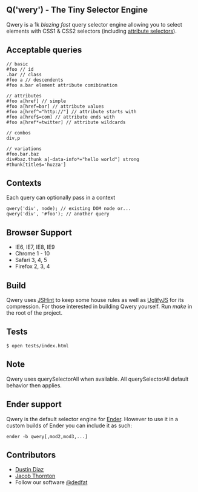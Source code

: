 Q('wery') - The Tiny Selector Engine
-----
Qwery is a 1k *blazing fast* query selector engine allowing you to select elements with CSS1 & CSS2 selectors (including [attribute selectors](http://www.w3.org/TR/css3-selectors/#attribute-selectors)).

Acceptable queries
---------------

    // basic
    #foo // id
    .bar // class
    #foo a // descendents
    #foo a.bar element attribute comibination

    // attributes
    #foo a[href] // simple
    #foo a[href=bar] // attribute values
    #foo a[href^="http://"] // attribute starts with
    #foo a[href$=com] // attribute ends with
    #foo a[href*=twitter] // attribute wildcards

    // combos
    div,p

    // variations
    #foo.bar.baz
    div#baz.thunk a[-data-info*="hello world"] strong
    #thunk[title$='huzza']

Contexts
-------
Each query can optionally pass in a context

    qwery('div', node); // existing DOM node or...
    qwery('div', '#foo'); // another query

Browser Support
---------------
  - IE6, IE7, IE8, IE9
  - Chrome 1 - 10
  - Safari 3, 4, 5
  - Firefox 2, 3, 4

Build
-----
Qwery uses [JSHint](http://www.jshint.com/) to keep some house rules as well as [UglifyJS](https://github.com/mishoo/UglifyJS) for its compression. For those interested in building Qwery yourself. Run *make* in the root of the project.

Tests
-----

    $ open tests/index.html

Note
----
Qwery uses querySelectorAll when available. All querySelectorAll default behavior then applies.

Ender support
-------------
Qwery is the default selector engine for [Ender](http://ender.no.de). However to use it in a custom builds of Ender you can include it as such:

    ender -b qwery[,mod2,mod3,...]

Contributors
-------
  * [Dustin Diaz](https://github.com/ded/qwery/commits/master?author=ded)
  * [Jacob Thornton](https://github.com/ded/qwery/commits/master?author=fat)
  * Follow our software [@dedfat](http://twitter.com/dedfat)
